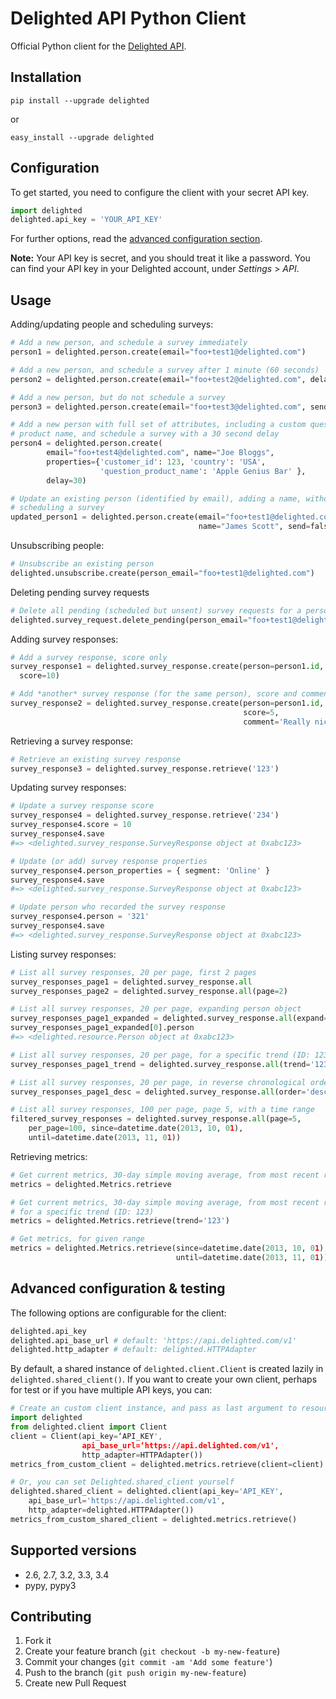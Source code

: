 # Delighted API Python Client

Official Python client for the [Delighted API](https://delighted.com/docs/api).

## Installation

```
pip install --upgrade delighted
```

or

```
easy_install --upgrade delighted
```

## Configuration

To get started, you need to configure the client with your secret API key.

```python
import delighted
delighted.api_key = 'YOUR_API_KEY'
```

For further options, read the [advanced configuration section](#advanced-configuration).

**Note:** Your API key is secret, and you should treat it like a password. You can find your API key in your Delighted account, under *Settings* > *API*.

## Usage

Adding/updating people and scheduling surveys:

```python
# Add a new person, and schedule a survey immediately
person1 = delighted.person.create(email="foo+test1@delighted.com")

# Add a new person, and schedule a survey after 1 minute (60 seconds)
person2 = delighted.person.create(email="foo+test2@delighted.com", delay=60)

# Add a new person, but do not schedule a survey
person3 = delighted.person.create(email="foo+test3@delighted.com", send=false)

# Add a new person with full set of attributes, including a custom question
# product name, and schedule a survey with a 30 second delay
person4 = delighted.person.create(
        email="foo+test4@delighted.com", name="Joe Bloggs",
        properties={'customer_id': 123, 'country': 'USA',
                    'question_product_name': 'Apple Genius Bar' },
        delay=30)

# Update an existing person (identified by email), adding a name, without
# scheduling a survey
updated_person1 = delighted.person.create(email="foo+test1@delighted.com",
                                          name="James Scott", send=false)
```

Unsubscribing people:

```python
# Unsubscribe an existing person
delighted.unsubscribe.create(person_email="foo+test1@delighted.com")
```

Deleting pending survey requests

```python
# Delete all pending (scheduled but unsent) survey requests for a person, by email.
delighted.survey_request.delete_pending(person_email="foo+test1@delighted.com")
```

Adding survey responses:

```python
# Add a survey response, score only
survey_response1 = delighted.survey_response.create(person=person1.id,
  score=10)

# Add *another* survey response (for the same person), score and comment
survey_response2 = delighted.survey_response.create(person=person1.id,
                                                    score=5,
                                                    comment='Really nice.')
```

Retrieving a survey response:

```python
# Retrieve an existing survey response
survey_response3 = delighted.survey_response.retrieve('123')
```

Updating survey responses:

```python
# Update a survey response score
survey_response4 = delighted.survey_response.retrieve('234')
survey_response4.score = 10
survey_response4.save
#=> <delighted.survey_response.SurveyResponse object at 0xabc123>

# Update (or add) survey response properties
survey_response4.person_properties = { segment: 'Online' }
survey_response4.save
#=> <delighted.survey_response.SurveyResponse object at 0xabc123>

# Update person who recorded the survey response
survey_response4.person = '321'
survey_response4.save
#=> <delighted.survey_response.SurveyResponse object at 0xabc123>
```

Listing survey responses:

```python
# List all survey responses, 20 per page, first 2 pages
survey_responses_page1 = delighted.survey_response.all
survey_responses_page2 = delighted.survey_response.all(page=2)

# List all survey responses, 20 per page, expanding person object
survey_responses_page1_expanded = delighted.survey_response.all(expand=['person'])
survey_responses_page1_expanded[0].person
#=> <delighted.resource.Person object at 0xabc123>

# List all survey responses, 20 per page, for a specific trend (ID: 123)
survey_responses_page1_trend = delighted.survey_response.all(trend='123')

# List all survey responses, 20 per page, in reverse chronological order (newest first)
survey_responses_page1_desc = delighted.survey_response.all(order='desc')

# List all survey responses, 100 per page, page 5, with a time range
filtered_survey_responses = delighted.survey_response.all(page=5,
    per_page=100, since=datetime.date(2013, 10, 01),
    until=datetime.date(2013, 11, 01))
```

Retrieving metrics:

```python
# Get current metrics, 30-day simple moving average, from most recent response
metrics = delighted.Metrics.retrieve

# Get current metrics, 30-day simple moving average, from most recent response,
# for a specific trend (ID: 123)
metrics = delighted.Metrics.retrieve(trend='123')

# Get metrics, for given range
metrics = delighted.Metrics.retrieve(since=datetime.date(2013, 10, 01),
                                     until=datetime.date(2013, 11, 01))
```

## <a name="advanced-configuration"></a> Advanced configuration & testing

The following options are configurable for the client:

```python
delighted.api_key
delighted.api_base_url # default: 'https://api.delighted.com/v1'
delighted.http_adapter # default: delighted.HTTPAdapter
```

By default, a shared instance of `delighted.client.Client` is created lazily in `delighted.shared_client()`. If you want to create your own client, perhaps for test or if you have multiple API keys, you can:

```python
# Create an custom client instance, and pass as last argument to resource actions
import delighted
from delighted.client import Client
client = Client(api_key=‘API_KEY',
                api_base_url=‘https://api.delighted.com/v1',
                http_adapter=HTTPAdapter())
metrics_from_custom_client = delighted.metrics.retrieve(client=client)

# Or, you can set Delighted.shared_client yourself
delighted.shared_client = delighted.client(api_key='API_KEY',
    api_base_url='https://api.delighted.com/v1',
    http_adapter=delighted.HTTPAdapter())
metrics_from_custom_shared_client = delighted.metrics.retrieve()
```

## Supported versions

- 2.6, 2.7, 3.2, 3.3, 3.4
- pypy, pypy3

## Contributing

1. Fork it
2. Create your feature branch (`git checkout -b my-new-feature`)
3. Commit your changes (`git commit -am 'Add some feature'`)
4. Push to the branch (`git push origin my-new-feature`)
5. Create new Pull Request
